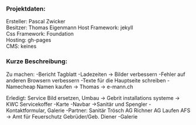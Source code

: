 
### Projektdaten:  
  Ersteller: Pascal Zwicker  
  Besitzer: Thomas Eigenmann
  Host Framework: jekyll  
  Css Framework: Foundation  
  Hosting: gh-pages  
  CMS: keines  

### Kurze Beschreibung:  

Zu machen:
  -Bericht Tagblatt
  -Ladezeiten -> Bilder verbessern
  -Fehler auf anderen Browsern verbessern
  -Texte für die Hauptseite schreiben
  -Namecheap Namen kaufen -> Thomas -> e-mann.ch

Erledigt:
  Service Bild ersetzen, Umbau -> Gebrit installations systeme
  -> KWC Servicekoffer
  -Karte
  -Navbar ->Sanitär und Spengler
  -Kontaktformular, Galerie
  -Partner:
  Sanitär Trösch AG
  Richner AG
  Laufen
  AFS -> Amt für Feuerschutz
  Gebrüder/Geb. Diener
  -Galerie

